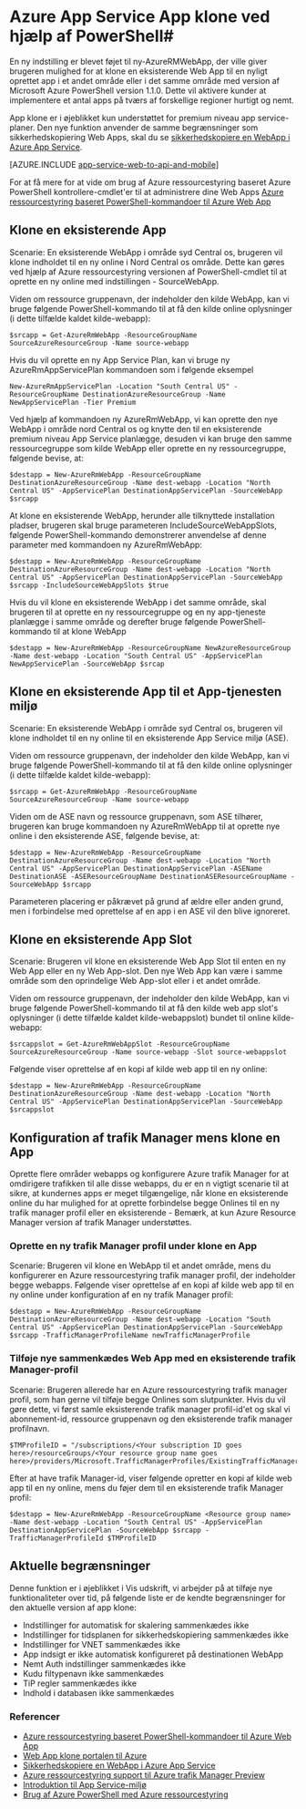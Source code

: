 <properties
    pageTitle="Web App klone ved hjælp af PowerShell"
    description="Lær, hvordan du klone din Onlines til nye online ved hjælp af PowerShell."
    services="app-service\web"
    documentationCenter=""
    authors="ahmedelnably"
    manager="stefsch"
    editor=""/>

<tags
    ms.service="app-service-web"
    ms.workload="web"
    ms.tgt_pltfrm="na"
    ms.devlang="na"
    ms.topic="article"
    ms.date="01/13/2016"
    ms.author="ahmedelnably"/>

# <a name="azure-app-service-app-cloning-using-powershell"></a>Azure App Service App klone ved hjælp af PowerShell#

En ny indstilling er blevet føjet til ny-AzureRMWebApp, der ville giver brugeren mulighed for at klone en eksisterende Web App til en nyligt oprettet app i et andet område eller i det samme område med version af Microsoft Azure PowerShell version 1.1.0. Dette vil aktivere kunder at implementere et antal apps på tværs af forskellige regioner hurtigt og nemt.

App klone er i øjeblikket kun understøttet for premium niveau app service-planer. Den nye funktion anvender de samme begrænsninger som sikkerhedskopiering Web Apps, skal du se [sikkerhedskopiere en WebApp i Azure App Service](web-sites-backup.md).

[AZURE.INCLUDE [app-service-web-to-api-and-mobile](../../includes/app-service-web-to-api-and-mobile.md)] 

For at få mere for at vide om brug af Azure ressourcestyring baseret Azure PowerShell kontrollere-cmdlet'er til at administrere dine Web Apps [Azure ressourcestyring baseret PowerShell-kommandoer til Azure Web App](app-service-web-app-azure-resource-manager-powershell.md)

## <a name="cloning-an-existing-app"></a>Klone en eksisterende App ##

Scenarie: En eksisterende WebApp i område syd Central os, brugeren vil klone indholdet til en ny online i Nord Central os område. Dette kan gøres ved hjælp af Azure ressourcestyring versionen af PowerShell-cmdlet til at oprette en ny online med indstillingen - SourceWebApp.

Viden om ressource gruppenavn, der indeholder den kilde WebApp, kan vi bruge følgende PowerShell-kommando til at få den kilde online oplysninger (i dette tilfælde kaldet kilde-webapp):

    $srcapp = Get-AzureRmWebApp -ResourceGroupName SourceAzureResourceGroup -Name source-webapp

Hvis du vil oprette en ny App Service Plan, kan vi bruge ny AzureRmAppServicePlan kommandoen som i følgende eksempel

    New-AzureRmAppServicePlan -Location "South Central US" -ResourceGroupName DestinationAzureResourceGroup -Name NewAppServicePlan -Tier Premium

Ved hjælp af kommandoen ny AzureRmWebApp, vi kan oprette den nye WebApp i område nord Central os og knytte den til en eksisterende premium niveau App Service planlægge, desuden vi kan bruge den samme ressourcegruppe som kilde WebApp eller oprette en ny ressourcegruppe, følgende bevise, at:

    $destapp = New-AzureRmWebApp -ResourceGroupName DestinationAzureResourceGroup -Name dest-webapp -Location "North Central US" -AppServicePlan DestinationAppServicePlan -SourceWebApp $srcapp

At klone en eksisterende WebApp, herunder alle tilknyttede installation pladser, brugeren skal bruge parameteren IncludeSourceWebAppSlots, følgende PowerShell-kommando demonstrerer anvendelse af denne parameter med kommandoen ny AzureRmWebApp:

    $destapp = New-AzureRmWebApp -ResourceGroupName DestinationAzureResourceGroup -Name dest-webapp -Location "North Central US" -AppServicePlan DestinationAppServicePlan -SourceWebApp $srcapp -IncludeSourceWebAppSlots $true

Hvis du vil klone en eksisterende WebApp i det samme område, skal brugeren til at oprette en ny ressourcegruppe og en ny app-tjeneste planlægge i samme område og derefter bruge følgende PowerShell-kommando til at klone WebApp

    $destapp = New-AzureRmWebApp -ResourceGroupName NewAzureResourceGroup -Name dest-webapp -Location "South Central US" -AppServicePlan NewAppServicePlan -SourceWebApp $srcap

## <a name="cloning-an-existing-app-to-an-app-service-environment"></a>Klone en eksisterende App til et App-tjenesten miljø ##

Scenarie: En eksisterende WebApp i område syd Central os, brugeren vil klone indholdet til en ny online til en eksisterende App Service miljø (ASE).

Viden om ressource gruppenavn, der indeholder den kilde WebApp, kan vi bruge følgende PowerShell-kommando til at få den kilde online oplysninger (i dette tilfælde kaldet kilde-webapp):

    $srcapp = Get-AzureRmWebApp -ResourceGroupName SourceAzureResourceGroup -Name source-webapp

Viden om de ASE navn og ressource gruppenavn, som ASE tilhører, brugeren kan bruge kommandoen ny AzureRmWebApp til at oprette nye online i den eksisterende ASE, følgende bevise, at:

    $destapp = New-AzureRmWebApp -ResourceGroupName DestinationAzureResourceGroup -Name dest-webapp -Location "North Central US" -AppServicePlan DestinationAppServicePlan -ASEName DestinationASE -ASEResourceGroupName DestinationASEResourceGroupName -SourceWebApp $srcapp

Parameteren placering er påkrævet på grund af ældre eller anden grund, men i forbindelse med oprettelse af en app i en ASE vil den blive ignoreret. 

## <a name="cloning-an-existing-app-slot"></a>Klone en eksisterende App Slot ##

Scenarie: Brugeren vil klone en eksisterende Web App Slot til enten en ny Web App eller en ny Web App-slot. Den nye Web App kan være i samme område som den oprindelige Web App-slot eller i et andet område.

Viden om ressource gruppenavn, der indeholder den kilde WebApp, kan vi bruge følgende PowerShell-kommando til at få den kilde web app slot's oplysninger (i dette tilfælde kaldet kilde-webappslot) bundet til online kilde-webapp:

    $srcappslot = Get-AzureRmWebAppSlot -ResourceGroupName SourceAzureResourceGroup -Name source-webapp -Slot source-webappslot

Følgende viser oprettelse af en kopi af kilde web app til en ny online:

    $destapp = New-AzureRmWebApp -ResourceGroupName DestinationAzureResourceGroup -Name dest-webapp -Location "North Central US" -AppServicePlan DestinationAppServicePlan -SourceWebApp $srcappslot

## <a name="configuring-traffic-manager-while-cloning-a-app"></a>Konfiguration af trafik Manager mens klone en App ##

Oprette flere områder webapps og konfigurere Azure trafik Manager for at omdirigere trafikken til alle disse webapps, du er en n vigtigt scenarie til at sikre, at kundernes apps er meget tilgængelige, når klone en eksisterende online du har mulighed for at oprette forbindelse begge Onlines til en ny trafik manager profil eller en eksisterende - Bemærk, at kun Azure Resource Manager version af trafik Manager understøttes.

### <a name="creating-a-new-traffic-manager-profile-while-cloning-a-app"></a>Oprette en ny trafik Manager profil under klone en App ###

Scenarie: Brugeren vil klone en WebApp til et andet område, mens du konfigurerer en Azure ressourcestyring trafik manager profil, der indeholder begge webapps. Følgende viser oprettelse af en kopi af kilde web app til en ny online under konfiguration af en ny trafik Manager profil:

    $destapp = New-AzureRmWebApp -ResourceGroupName DestinationAzureResourceGroup -Name dest-webapp -Location "South Central US" -AppServicePlan DestinationAppServicePlan -SourceWebApp $srcapp -TrafficManagerProfileName newTrafficManagerProfile

### <a name="adding-new-cloned-web-app-to-an-existing-traffic-manager-profile"></a>Tilføje nye sammenkædes Web App med en eksisterende trafik Manager-profil ###

Scenarie: Brugeren allerede har en Azure ressourcestyring trafik manager profil, som han gerne vil tilføje begge Onlines som slutpunkter. Hvis du vil gøre dette, vi først samle eksisterende trafik manager profil-id'et og skal vi abonnement-id, ressource gruppenavn og den eksisterende trafik manager profilnavn.

    $TMProfileID = "/subscriptions/<Your subscription ID goes here>/resourceGroups/<Your resource group name goes here>/providers/Microsoft.TrafficManagerProfiles/ExistingTrafficManagerProfileName"

Efter at have trafik Manager-id, viser følgende opretter en kopi af kilde web app til en ny online, mens du føjer dem til en eksisterende trafik Manager profil:

    $destapp = New-AzureRmWebApp -ResourceGroupName <Resource group name> -Name dest-webapp -Location "South Central US" -AppServicePlan DestinationAppServicePlan -SourceWebApp $srcapp -TrafficManagerProfileId $TMProfileID

## <a name="current-restrictions"></a>Aktuelle begrænsninger ##

Denne funktion er i øjeblikket i Vis udskrift, vi arbejder på at tilføje nye funktionaliteter over tid, på følgende liste er de kendte begrænsninger for den aktuelle version af app klone:

- Indstillinger for automatisk for skalering sammenkædes ikke
- Indstillinger for tidsplanen for sikkerhedskopiering sammenkædes ikke
- Indstillinger for VNET sammenkædes ikke
- App indsigt er ikke automatisk konfigureret på destinationen WebApp
- Nemt Auth indstillinger sammenkædes ikke
- Kudu filtypenavn ikke sammenkædes
- TiP regler sammenkædes ikke
- Indhold i databasen ikke sammenkædes


### <a name="references"></a>Referencer ###
- [Azure ressourcestyring baseret PowerShell-kommandoer til Azure Web App](app-service-web-app-azure-resource-manager-powershell.md)
- [Web App klone portalen til Azure](app-service-web-app-cloning-portal.md)
- [Sikkerhedskopiere en WebApp i Azure App Service](web-sites-backup.md)
- [Azure ressourcestyring support til Azure trafik Manager Preview](../../articles/traffic-manager/traffic-manager-powershell-arm.md)
- [Introduktion til App Service-miljø](app-service-app-service-environment-intro.md)
- [Brug af Azure PowerShell med Azure ressourcestyring](../powershell-azure-resource-manager.md)
